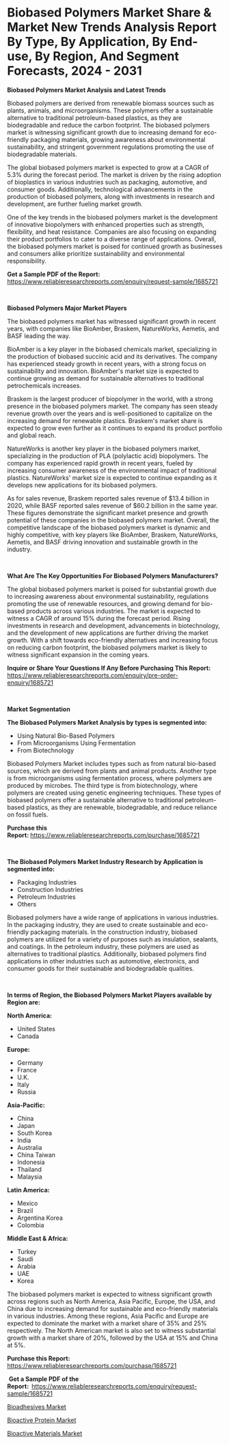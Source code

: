 <p><h1>Biobased Polymers Market Share & Market New Trends Analysis Report By Type, By Application, By End-use, By Region, And Segment Forecasts, 2024 - 2031</h1></p><p><strong>Biobased Polymers Market Analysis and Latest Trends</strong></p>
<p><p>Biobased polymers are derived from renewable biomass sources such as plants, animals, and microorganisms. These polymers offer a sustainable alternative to traditional petroleum-based plastics, as they are biodegradable and reduce the carbon footprint. The biobased polymers market is witnessing significant growth due to increasing demand for eco-friendly packaging materials, growing awareness about environmental sustainability, and stringent government regulations promoting the use of biodegradable materials.</p><p>The global biobased polymers market is expected to grow at a CAGR of 5.3% during the forecast period. The market is driven by the rising adoption of bioplastics in various industries such as packaging, automotive, and consumer goods. Additionally, technological advancements in the production of biobased polymers, along with investments in research and development, are further fueling market growth.</p><p>One of the key trends in the biobased polymers market is the development of innovative biopolymers with enhanced properties such as strength, flexibility, and heat resistance. Companies are also focusing on expanding their product portfolios to cater to a diverse range of applications. Overall, the biobased polymers market is poised for continued growth as businesses and consumers alike prioritize sustainability and environmental responsibility.</p></p>
<p><strong>Get a Sample PDF of the Report:&nbsp;</strong> <a href="https://www.reliableresearchreports.com/enquiry/request-sample/1685721">https://www.reliableresearchreports.com/enquiry/request-sample/1685721</a></p>
<p>&nbsp;</p>
<p><strong>Biobased Polymers Major Market Players</strong></p>
<p><p>The biobased polymers market has witnessed significant growth in recent years, with companies like BioAmber, Braskem, NatureWorks, Aemetis, and BASF leading the way. </p><p>BioAmber is a key player in the biobased chemicals market, specializing in the production of biobased succinic acid and its derivatives. The company has experienced steady growth in recent years, with a strong focus on sustainability and innovation. BioAmber's market size is expected to continue growing as demand for sustainable alternatives to traditional petrochemicals increases.</p><p>Braskem is the largest producer of biopolymer in the world, with a strong presence in the biobased polymers market. The company has seen steady revenue growth over the years and is well-positioned to capitalize on the increasing demand for renewable plastics. Braskem's market share is expected to grow even further as it continues to expand its product portfolio and global reach.</p><p>NatureWorks is another key player in the biobased polymers market, specializing in the production of PLA (polylactic acid) biopolymers. The company has experienced rapid growth in recent years, fueled by increasing consumer awareness of the environmental impact of traditional plastics. NatureWorks' market size is expected to continue expanding as it develops new applications for its biobased polymers.</p><p>As for sales revenue, Braskem reported sales revenue of $13.4 billion in 2020, while BASF reported sales revenue of $60.2 billion in the same year. These figures demonstrate the significant market presence and growth potential of these companies in the biobased polymers market. Overall, the competitive landscape of the biobased polymers market is dynamic and highly competitive, with key players like BioAmber, Braskem, NatureWorks, Aemetis, and BASF driving innovation and sustainable growth in the industry.</p></p>
<p>&nbsp;</p>
<p><strong>What Are The Key Opportunities For Biobased Polymers Manufacturers?</strong></p>
<p><p>The global biobased polymers market is poised for substantial growth due to increasing awareness about environmental sustainability, regulations promoting the use of renewable resources, and growing demand for bio-based products across various industries. The market is expected to witness a CAGR of around 15% during the forecast period. Rising investments in research and development, advancements in biotechnology, and the development of new applications are further driving the market growth. With a shift towards eco-friendly alternatives and increasing focus on reducing carbon footprint, the biobased polymers market is likely to witness significant expansion in the coming years.</p></p>
<p><strong>Inquire or Share Your Questions If Any Before Purchasing This Report:</strong> <a href="https://www.reliableresearchreports.com/enquiry/pre-order-enquiry/1685721">https://www.reliableresearchreports.com/enquiry/pre-order-enquiry/1685721</a></p>
<p>&nbsp;</p>
<p><strong>Market Segmentation</strong></p>
<p><strong>The Biobased Polymers Market Analysis by types is segmented into:</strong></p>
<p><ul><li>Using Natural Bio-Based Polymers</li><li>From Microorganisms Using Fermentation</li><li>From Biotechnology</li></ul></p>
<p><p>Biobased Polymers Market includes types such as from natural bio-based sources, which are derived from plants and animal products. Another type is from microorganisms using fermentation process, where polymers are produced by microbes. The third type is from biotechnology, where polymers are created using genetic engineering techniques. These types of biobased polymers offer a sustainable alternative to traditional petroleum-based plastics, as they are renewable, biodegradable, and reduce reliance on fossil fuels.</p></p>
<p><strong>Purchase this Report:&nbsp;</strong><a href="https://www.reliableresearchreports.com/purchase/1685721">https://www.reliableresearchreports.com/purchase/1685721</a></p>
<p>&nbsp;</p>
<p><strong>The Biobased Polymers Market Industry Research by Application is segmented into:</strong></p>
<p><ul><li>Packaging Industries</li><li>Construction Industries</li><li>Petroleum Industries</li><li>Others</li></ul></p>
<p><p>Biobased polymers have a wide range of applications in various industries. In the packaging industry, they are used to create sustainable and eco-friendly packaging materials. In the construction industry, biobased polymers are utilized for a variety of purposes such as insulation, sealants, and coatings. In the petroleum industry, these polymers are used as alternatives to traditional plastics. Additionally, biobased polymers find applications in other industries such as automotive, electronics, and consumer goods for their sustainable and biodegradable qualities.</p></p>
<p>&nbsp;</p>
<p><strong>In terms of Region, the Biobased Polymers Market Players available by Region are:</strong></p>
<p>
    <p> <strong> North America: </strong>
        <ul>
            <li>United States</li>
            <li>Canada</li>
        </ul>
        </p> 
    <p> <strong> Europe: </strong>
        <ul>
            <li>Germany</li>
            <li>France</li>
            <li>U.K.</li>
            <li>Italy</li>
            <li>Russia</li>
        </ul>
        </p> 
    <p> <strong> Asia-Pacific: </strong>
        <ul>
            <li>China</li>
            <li>Japan</li>
            <li>South Korea</li>
            <li>India</li>
            <li>Australia</li>
            <li>China Taiwan</li>
            <li>Indonesia</li>
            <li>Thailand</li>
            <li>Malaysia</li>
        </ul>
        </p> 
    <p> <strong> Latin America: </strong>
        <ul>
            <li>Mexico</li>
            <li>Brazil</li>
            <li>Argentina Korea</li>
            <li>Colombia</li>
        </ul>
        </p> 
    <p> <strong> Middle East & Africa: </strong>
        <ul>
            <li>Turkey</li>
            <li>Saudi</li>
            <li>Arabia</li>
            <li>UAE</li>
            <li>Korea</li>
        </ul>
    </p>
    </p>
<p><p>The biobased polymers market is expected to witness significant growth across regions such as North America, Asia Pacific, Europe, the USA, and China due to increasing demand for sustainable and eco-friendly materials in various industries. Among these regions, Asia Pacific and Europe are expected to dominate the market with a market share of 35% and 25% respectively. The North American market is also set to witness substantial growth with a market share of 20%, followed by the USA at 15% and China at 5%.</p></p>
<p><strong>Purchase this Report: </strong><a href="https://www.reliableresearchreports.com/purchase/1685721">https://www.reliableresearchreports.com/purchase/1685721</a></p>
<p>&nbsp;<strong>Get a Sample PDF of the Report:&nbsp;&nbsp;</strong><a href="https://www.reliableresearchreports.com/enquiry/request-sample/1685721">https://www.reliableresearchreports.com/enquiry/request-sample/1685721</a></p>
<p><strong></strong></p>
<p><p><a href="https://github.com/nicholepatriciadoylenwnrjr0/Market-Research-Report-List-1/blob/main/bioadhesives-market.md">Bioadhesives Market</a></p><p><a href="https://github.com/gamblestampleyjenny50m5sl6/Market-Research-Report-List-1/blob/main/bioactive-protein-market.md">Bioactive Protein Market</a></p><p><a href="https://github.com/wwwkeltoum/Market-Research-Report-List-2/blob/main/bioactive-materials-market.md">Bioactive Materials Market</a></p></p>